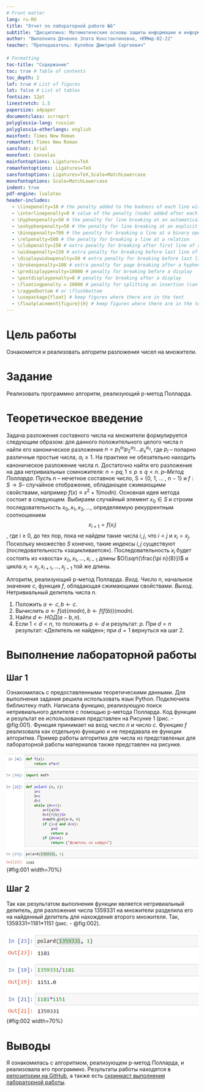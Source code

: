 ```yaml
---
# Front matter
lang: ru-RU
title: "Отчет по лабораторной работе №6"
subtitle: "Дисциплина: Математические основы защиты информации и информационной безопасности"
author: "Выполнила Дяченко Злата Константиновна, НПМмд-02-22"
teacher: "Преподаватель: Кулябов Дмитрий Сергеевич"

# Formatting
toc-title: "Содержание"
toc: true # Table of contents
toc_depth: 2
lof: true # List of figures
lot: false # List of tables
fontsize: 12pt
linestretch: 1.5
papersize: a4paper
documentclass: scrreprt
polyglossia-lang: russian
polyglossia-otherlangs: english
mainfont: Times New Roman
romanfont: Times New Roman
sansfont: Arial
monofont: Consolas
mainfontoptions: Ligatures=TeX
romanfontoptions: Ligatures=TeX
sansfontoptions: Ligatures=TeX,Scale=MatchLowercase
monofontoptions: Scale=MatchLowercase
indent: true
pdf-engine: lualatex
header-includes:
  - \linepenalty=10 # the penalty added to the badness of each line within a paragraph (no associated penalty node) Increasing the value makes tex try to have fewer lines in the paragraph.
  - \interlinepenalty=0 # value of the penalty (node) added after each line of a paragraph.
  - \hyphenpenalty=50 # the penalty for line breaking at an automatically inserted hyphen
  - \exhyphenpenalty=50 # the penalty for line breaking at an explicit hyphen
  - \binoppenalty=700 # the penalty for breaking a line at a binary operator
  - \relpenalty=500 # the penalty for breaking a line at a relation
  - \clubpenalty=150 # extra penalty for breaking after first line of a paragraph
  - \widowpenalty=150 # extra penalty for breaking before last line of a paragraph
  - \displaywidowpenalty=50 # extra penalty for breaking before last line before a display math
  - \brokenpenalty=100 # extra penalty for page breaking after a hyphenated line
  - \predisplaypenalty=10000 # penalty for breaking before a display
  - \postdisplaypenalty=0 # penalty for breaking after a display
  - \floatingpenalty = 20000 # penalty for splitting an insertion (can only be split footnote in standard LaTeX)
  - \raggedbottom # or \flushbottom
  - \usepackage{float} # keep figures where there are in the text
  - \floatplacement{figure}{H} # keep figures where there are in the text
---
```


# Цель работы

Ознакомится и реализовать алгоритм разложения чисел на множители.

# Задание

Реализовать программно алгоритм, реализующий p-метод Полларда.

# Теоретическое введение

Задача разложения составного числа на множители формулируется следующим образом: для данного положительного целого числа $n$ найти его каноническое разложение $n=p_1^{\alpha_1}p_2^{\alpha_2}...p_s^{\alpha_s}$, где $p_i$ – попарно различные простые числа, $\alpha_i ≥ 1$.
На практике не обязательно находить каноническое разложение числа $n$. Достаточно найти его разложение на два нетривиальных сомножителя: $n=pq, 1≤p≤q<n$.
*p–Метод Полларда*. Пусть $n$ – нечетное составное число, S = {0, 1, … , n − 1} и $f: S→S$– случайное отображение, обладающее сжимающими свойствами, например $f(x)≡x^2+1(mod n)$. ݀Основная идея метода состоит в следующем.
Выбираем случайный элемент $x_0 ∈ S$ и строим последовательность $x_0,x_1,x_2,...$, определяемую рекуррентным соотношением
$$x_{i+1}=f(x_i)$$,
где i ≥ 0, до тех пор, пока не найдем такие числа $i,j$, что $i<j$ и $x_i=x_j$.
Поскольку множество $S$ конечно, такие индексы $i,j$ существуют (последовательность «зацикливается»). Последовательность ${x_i}$ будет состоять из «хвоста» $x_0,x_1,..., x_{i-1}$ длины $O(\sqrt{\frac{\pi n}{8}})$ и цикла $x_i=x_j,x_{i+1},..., x_{j-1}$ той же длины.

Алгоритм, реализующий p-метод Полларда.
  *Вход*. Число $n$, начальное значение $c$, функция $f$, обладающая сжимающими свойствами.
  *Выход*. Нетривиальный делитель числа $n$.
  1. Положить $a←c, b←c$.
  2. Вычислить $a ← f(a)(mod n), b ← f(f(b))(mod n)$.
  3. Найти $d ←НОД(a-b, n)$.
  4. Если $1 < d < n$, то положить $p ← d$ и результат: $p$. При $d=n$ результат: «Делитель не найден»; при $d=1$ вернуться на шаг 2.

# Выполнение лабораторной работы

## Шаг 1

Ознакомилась с предоставленными теоретическими данными. Для выполнения задания решила использовать язык Python. Подключила библиотеку math. Написала функцию, реализующую поиск нетривиального делителя с помощью p-метода Полларда. Код функции и результат ее использования представлен на Рисунке 1 (рис. - @fig:001). Функция принимает на вход число $n$ и число $c$. Фукнцию $f$ реализовала как отдельную функцию и не передавала ее функции алгоритма. Пример работы алгоритма для числа из представленых для лабораторной работы материалов также представлен на рисунке.

![Реализация алгоритма, реализующего p-метод Полларда](images/1.png){#fig:001 width=70%}

## Шаг 2

Так как результатом выполнения функции является нетривиальный делитель, для разложения числа 1359331 на множители разделила его на найденный делитель для нахождения второго множителя. Так, 1359331=1181*1151 (рис. - @fig:002).

![Разложение на множители](images/2.png){#fig:002 width=70%}

# Выводы

Я ознакомилась с алгоритмом, реализующем p-метод Полларда, и реализовала его программно. Результаты работы находятся в [репозитории на GitHub](https://github.com/ZlataDyachenko/workD), а также есть [скринкаст выполнения лабораторной работы](https://youtu.be/1mD8BJZiB4w).
